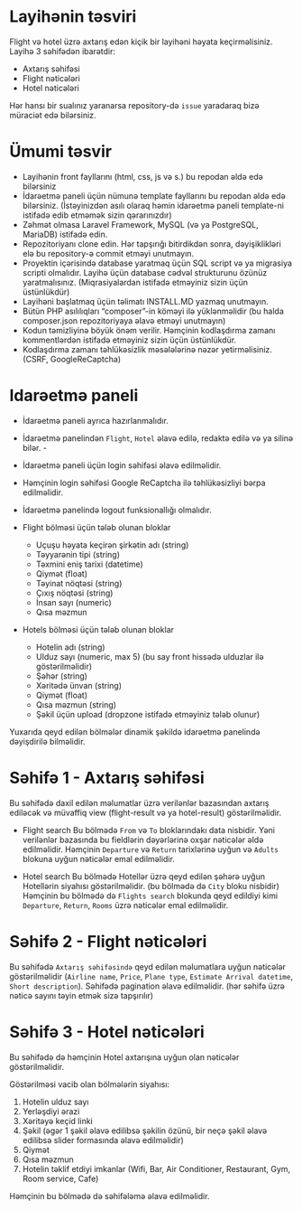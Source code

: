 # Layihənin təsviri
Flight və hotel üzrə axtarış edən kiçik bir layihəni həyata keçirməlisiniz. Layihə 3 səhifədən ibarətdir:
 - Axtarış səhifəsi
 - Flight nəticələri
 - Hotel nəticələri

Hər hansı bir sualınız yaranarsa repository-də `issue` yaradaraq bizə müraciət edə bilərsiniz.

# Ümumi təsvir
 - Layihənin front fayllarını (html, css, js və s.) bu repodan əldə edə bilərsiniz
 - İdarəetmə paneli üçün nümunə template fayllarını bu repodan əldə edə bilərsiniz. (İstəyinizdən asılı olaraq həmin idarəetmə paneli template-ni istifadə edib etməmək sizin qərarınızdır)
- Zəhmət olmasa Laravel Framework, MySQL (və ya PostgreSQL, MariaDB) istifadə edin. 
- Repozitoriyanı clone edin. Hər tapşırığı bitirdikdən sonra, dəyişiklikləri elə bu repository-ə commit etməyi unutmayın.
- Proyektin içərisində database yaratmaq üçün SQL script və ya migrasiya scripti olmalıdır. Layihə üçün database cədvəl strukturunu özünüz yaratmalısınız. (Miqrasiyalardan istifadə etməyiniz sizin üçün üstünlükdür)
- Layihəni başlatmaq üçün təlimatı INSTALL.MD yazmaq unutmayın.
- Bütün PHP asılılıqları “composer”-in köməyi ilə yüklənməlidir (bu halda composer.json repozitoriyaya əlavə etməyi unutmayın)
- Kodun təmizliyinə böyük önəm verilir. Həmçinin kodlaşdırma zamanı kommentlərdən istifadə etməyiniz sizin üçün üstünlükdür.
- Kodlaşdırma zamanı təhlükəsizlik məsələlərinə nəzər yetirməlisiniz. (CSRF, GoogleReCaptcha)

# Idarəetmə paneli

 - İdarəetmə paneli ayrıca hazırlanmalıdır. 
 - İdarəetmə panelindən `Flight`, `Hotel` əlavə edilə, redaktə edilə və ya silinə bilər.  - 
 - İdarəetmə paneli üçün login səhifəsi əlavə edilməlidir. 
 - Həmçinin login səhifəsi  Google ReCaptcha ilə təhlükəsizliyi bərpa edilməlidir. 
 - İdarəetmə panelində logout funksionallığı olmalıdır. 
 - Flight bölməsi üçün tələb olunan bloklar 
	 - Uçuşu həyata keçirən şirkətin adı (string)
	 - Təyyarənin tipi (string)
	 - Təxmini eniş tarixi (datetime)
	 - Qiymət (float)
	 - Təyinat nöqtəsi (string)
	 - Çıxış nöqtəsi (string)
	 - İnsan sayı (numeric)
	 - Qısa məzmun
		
  - Hotels bölməsi üçün tələb olunan  bloklar
	- Hotelin adı (string)
	- Ulduz sayı (numeric, max 5) (bu say front hissədə ulduzlar ilə göstərilməlidir)
	- Şəhər (string)
	- Xəritədə ünvan (string)
	- Qiymət (float)
	- Qısa məzmun (string)
	- Şəkil üçün upload (dropzone istifadə etməyiniz tələb olunur)

Yuxarıda qeyd edilən bölmələr dinamik şəkildə idarəetmə panelində dəyişdirilə bilməlidir.

# Səhifə 1 - Axtarış səhifəsi
Bu səhifədə daxil edilən məlumatlar üzrə verilənlər bazasından axtarış ediləcək və müvaffiq view (flight-result və ya hotel-result) göstərilməlidir.
- Flight search
Bu bölmədə `From` və  `To` bloklarındakı data nisbidir. Yəni verilənlər bazasında bu fieldlərin dəyərlərinə oxşar nəticələr əldə edilməlidir.
Həmçinin `Departure` və `Return` tarixlərinə uyğun və `Adults` blokuna uyğun nəticələr emal edilməlidir.

- Hotel search
Bu bölmədə Hotellər üzrə qeyd edilən şəhərə uyğun Hotellərin siyahısı göstərilməlidir. (bu bölmədə də `City` bloku nisbidir)
Həmçinin bu bölmədə də `Flights search` blokunda qeyd edildiyi kimi `Departure`, `Return`, `Rooms` üzrə nəticələr emal edilməlidir.

# Səhifə 2 - Flight nəticələri
Bu səhifədə `Axtarış səhifəsində` qeyd edilən məlumatlara uyğun nəticələr göstərilməlidir (`Airline name`, `Price`, `Plane type`, `Estimate Arrival datetime`, `Short description`). 
Səhifədə pagination əlavə edilməlidir. (hər səhifə üzrə nəticə sayını təyin etmək sizə tapşırılır)

# Səhifə 3 - Hotel nəticələri
Bu səhifədə də həmçinin Hotel axtarışına uyğun olan nəticələr göstərilməlidir. 

Göstərilməsi vacib olan bölmələrin siyahısı: 

 1. Hotelin ulduz sayı
 2. Yerləşdiyi ərazi
 3. Xəritəyə keçid linki
 4. Şəkil (əgər 1 şəkil əlavə edilibsə şəkilin özünü, bir neçə şəkil əlavə edilibsə slider formasında əlavə edilməlidir)
 5. Qiymət
 6. Qısa məzmun
 7. Hotelin təklif etdiyi imkanlar (Wifi, Bar, Air Conditioner, Restaurant, Gym, Room service,  Cafe)
 
 Həmçinin bu bölmədə də səhifələmə əlavə edilməlidir.
